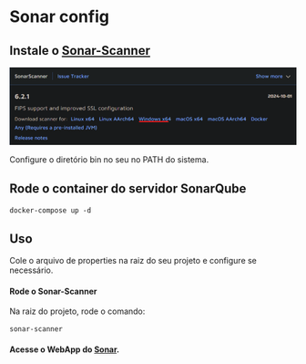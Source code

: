 # Sonar config

## Instale o [Sonar-Scanner](https://docs.sonarsource.com/sonarqube-server/9.8/analyzing-source-code/scanners/sonarscanner/)

![Print da página do Sonar](/readme/pagina-sonar.png)

Configure o diretório bin no seu no PATH do sistema.

## Rode o container do servidor SonarQube

    docker-compose up -d

## Uso
Cole o arquivo de properties na raiz do seu projeto e configure se necessário.

#### Rode o Sonar-Scanner
Na raiz do projeto, rode o comando:

    sonar-scanner

#### Acesse o WebApp do [Sonar](http://localhost:9000).

